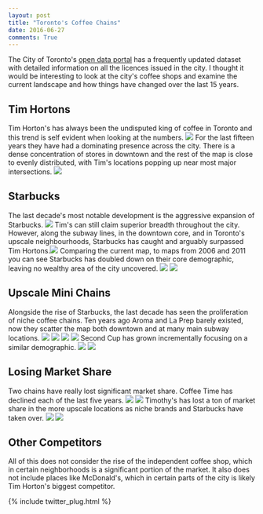 ```yaml
---
layout: post
title: "Toronto's Coffee Chains"
date: 2016-06-27
comments: True
---
```


The City of Toronto's <a href="http://www1.toronto.ca/wps/portal/contentonly?vgnextoid=83a7c060155d0310VgnVCM1000003dd60f89RCRD&vgnextchannel=bee6e03bb8d1e310VgnVCM10000071d60f89RCRD">open data portal</a> has a frequently updated dataset with detailed information on all the licences issued in the city.  I thought it would be interesting to look at the city's coffee shops and examine the current landscape and how things have changed over the last 15 years.  

## Tim Hortons
Tim Horton's has always been the undisputed king of coffee in Toronto and this trend is self evident when looking at the numbers. <img src="img/Tims Graph.png">  For the last fifteen years they have had a dominating presence across the city.  There is a dense concentration of stores in downtown and the rest of the map is close to evenly distributed, with Tim's locations popping up near most major intersections. <img src="img/Tims Current.png">

## Starbucks
The last decade's most notable development is the aggressive expansion of Starbucks. <img src="img/Starbucks Graph.png">  Tim's can still claim superior breadth throughout the city.  However, along the subway lines, in the downtown core, and in Toronto's upscale neighbourhoods, Starbucks has caught and arguably surpassed Tim Hortons.<img src="img/Starbucks Current.png">  Comparing the current map, to maps from 2006 and 2011 you can see Starbucks has doubled down on their core demographic, leaving no wealthy area of the city uncovered. <img src="img/Starbucks Five Years.png"> <img src="img/Starbucks Ten Years.png">

## Upscale Mini Chains
Alongside the rise of Starbucks, the last decade has seen the proliferation of niche coffee chains.  Ten years ago Aroma and La Prep barely existed, now they scatter the map both downtown and at many main subway locations. <img src="img/La Prep Graph.png"> <img src="img/Aroma Graph.png"> <img src="img/La Prep Current.png"> <img src="img/Aroma Current.png"> Second Cup has grown incrementally focusing on a similar demographic. <img src="img/Second Cup Graph.png"> <img src="img/Second Cup Current.png">

## Losing Market Share
Two chains have really lost significant market share.  Coffee Time has declined each of the last five years. <img src="img/Coffee Time Graph.png"> <img src="img/Coffee Time Current.png">  Timothy's has lost a ton of market share in the more upscale locations as niche brands and Starbucks have taken over. <img src="img/Timothys Graph.png"> <img src="img/Timothys Current.png">

## Other Competitors
All of this does not consider the rise of the independent coffee shop, which in certain neighborhoods is a significant portion of the market.  It also does not include places like McDonald's, which in certain parts of the city is likely Tim Horton's biggest competitor.

{% include twitter_plug.html %}
